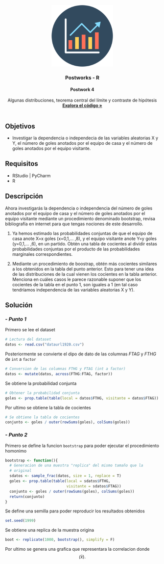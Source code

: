 

<!-- PROJECT LOGO -->
<br />
<p align="center">
  <a href="https://github.com/Team-17-Bedu/r-postworks">
    <img src="https://github.com/Team-17-Bedu/r-postworks/blob/main/img/logo.png" alt="Logo" width="200" height="200">
  </a>

  <h3 align="center"><strong>Postworks - R</strong></h3>
  <h4 align="center"><strong>Postwork 4</strong></h4>
  <p align="center">
     Algunas distribuciones, teorema central del límite y contraste de hipótesis
    <br />
    <a href="Postwork-04.R"><strong>Explora el código »</strong></a>
    <br/>
    <br/>
  </p>
  
</p>

## Objetivos
* Investigar la dependencia o independecia de las variables aleatorias X y Y, el número de goles anotados por el equipo de casa y el número de goles anotados por el equipo visitante.
## Requisitos
- RStudio | PyCharm
- R

## Descripción
Ahora investigarás la dependencia o independencia del número de goles anotados por el equipo de casa y el número de goles anotados por el equipo visitante mediante un procedimiento denominado bootstrap, revisa bibliografía en internet para que tengas nociones de este desarrollo.

1. Ya hemos estimado las probabilidades conjuntas de que el equipo de casa anote X=x goles (x=0,1,... ,8), y el equipo visitante anote Y=y goles (y=0,1,... ,6), en un partido. Obtén una tabla de cocientes al dividir estas probabilidades conjuntas por el producto de las probabilidades marginales correspondientes.

2. Mediante un procedimiento de boostrap, obtén más cocientes similares a los obtenidos en la tabla del punto anterior. Esto para tener una idea de las distribuciones de la cual vienen los cocientes en la tabla anterior. Menciona en cuáles casos le parece razonable suponer que los cocientes de la tabla en el punto 1, son iguales a 1 (en tal caso tendríamos independencia de las variables aleatorias X y Y).
## Solución
### - _Punto 1_
Primero se lee el dataset
```r
# Lectura del dataset
datos <- read.csv("dataurl1920.csv")
```

Posteriormente se convierte el dipo de dato de las columnas _FTAG_ y _FTHG_ de `int` a `factor`
```r
# Conversion de las columnas FTHG y FTAG (int a factor)
datos <- mutate(datos, across(FTHG:FTAG, factor))
```
Se obtiene la probabilidad conjunta
```r
# Obtener la probabilidad conjunta
goles <- prop.table(table(local = datos$FTHG, visitante = datos$FTAG))
```
Por ultimo se obtiene la tabla de cocientes
```r
# Se obtiene la tabla de cocientes
conjunto <- goles / outer(rowSums(goles), colSums(goles))
```

### - _Punto 2_
Primero se define la funcion `bootstrap` para poder ejecutar el procedimiento homonimo
```r
bootstrap <- function(){
  # Generacion de una muestra "replica" del mismo tamaño que la
  # original
  sdatos <- sample_frac(datos, size = 1, replace = T)
  goles <- prop.table(table(local = sdatos$FTHG,
                            visitante = sdatos$FTAG))
  conjunto <- goles / outer(rowSums(goles), colSums(goles))
  return(conjunto)
}
```
Se define una semilla para poder reproducir los resultados obtenidos
```r
set.seed(1999)
```
Se obtiene una replica de la muestra origina
```r 
boot <- replicate(1000, bootstrap(), simplify = F)
```
Por ultimo se genera una grafica que representara la correlacion donde $$\bar(x).$$
